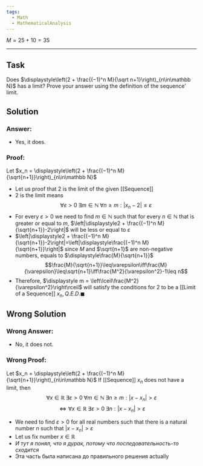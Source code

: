 ```yaml
---
tags:
  - Math
  - MathematicalAnalysis
---
```

$M = 25 + 10 = 35$

---
## Task
Does $\displaystyle\left(2 + \frac{(−1)^n M}{\sqrt n+1}\right)_{n\in\mathbb N}$ has a limit? Prove your answer using the definition of the sequence’ limit.
## Solution
### Answer:
- Yes, it does.
### Proof:
Let $x_n = \displaystyle\left(2 + \frac{(−1)^n M}{\sqrt{n+1}}\right)_{n\in\mathbb N}$
- Let us proof that $2$ is the limit of the given [[Sequence]]
- $2$ is the limit means $$\forall\varepsilon>0\;\exists m\in\mathbb N\;\forall n\geq m:|x_n-2|\leq\varepsilon$$
- For every $\varepsilon>0$ we need to find $m\in\mathbb N$ such that for every $n\in\mathbb N$ that is greater or equal to $m$, $\left|\displaystyle2 + \frac{(−1)^n M}{\sqrt{n+1}}-2\right|$ will be less or equal to $\varepsilon$
- $\left|\displaystyle2 + \frac{(−1)^n M}{\sqrt{n+1}}-2\right|=\left|\displaystyle\frac{(−1)^n M}{\sqrt{n+1}}\right|$ since $M$ and $\sqrt{n+1}$ are non-negative numbers, equals to $\displaystyle\frac{M}{\sqrt{n+1}}$ $$\frac{M}{\sqrt{n+1}}\leq\varepsilon\iff\frac{M}{\varepsilon}\leq\sqrt{n+1}\iff\frac{M^2}{\varepsilon^2}-1\leq n$$
- Therefore, $\displaystyle m = \left\lceil\frac{M^2}{\varepsilon^2}\right\rceil$ will satisfy the conditions for $2$ to be a [[Limit of a Sequence]] $x_n, Q.E.D. \blacksquare$ 
## Wrong Solution
### Wrong Answer:
- No, it does not.
### Wrong Proof:
Let $x_n = \displaystyle\left(2 + \frac{(−1)^n M}{\sqrt{n+1}}\right)_{n\in\mathbb N}$
If [[Sequence]] $x_n$ does not have a limit, then $$\forall x\in\mathbb R\;\exists\varepsilon>0\;\forall m\in\mathbb N\;\exists n\geq m:|x-x_n|>\varepsilon$$$$\iff\forall x\in\mathbb R\;\exists\varepsilon>0\;\exists n:|x-x_n|>\varepsilon$$
- We need to find $\varepsilon>0$ for all real numbers such that there is a natural number $n$ such that $|x-x_n|>\varepsilon$ 
- Let us fix number $x\in\mathbb R$ 
- *И тут я понял, что я дурак, потому что последовательность-то сходится* 
- Эта часть была написана до правильного решения actually